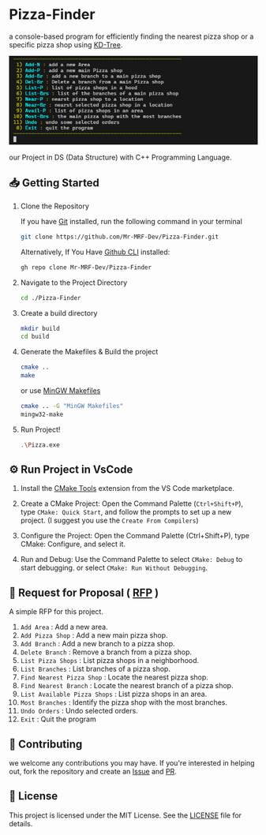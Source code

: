 # Pizza-Finder

a console-based program for efficiently finding the nearest pizza shop or a specific pizza shop using [KD-Tree](https://www.baeldung.com/cs/k-d-trees).

![Screenshot](/images/screenshot.jpg)

our Project in DS (Data Structure) with C++ Programming Language.

## 📥 Getting Started

1. Clone the Repository

    If you have [Git](https://git-scm.com/) installed, run the following command in your terminal

    ```bash
    git clone https://github.com/Mr-MRF-Dev/Pizza-Finder.git
    ```

    Alternatively, If You Have [Github CLI](https://cli.github.com/) installed:

    ```bash
    gh repo clone Mr-MRF-Dev/Pizza-Finder
    ```

2. Navigate to the Project Directory

    ```bash
    cd ./Pizza-Finder
    ```

3. Create a build directory

    ```bash
    mkdir build
    cd build
    ```

4. Generate the Makefiles & Build the project

    ```bash
    cmake ..
    make
    ```

    or use [MinGW Makefiles](https://cmake.org/cmake/help/latest/generator/MinGW%20Makefiles.html)

    ```bash
    cmake .. -G "MinGW Makefiles"
    mingw32-make
    ```

5. Run Project!

    ```bash
    .\Pizza.exe
    ```

## ⚙ Run Project in VsCode

1. Install the [CMake Tools](https://marketplace.visualstudio.com/items?itemName=ms-vscode.cmake-tools) extension from the VS Code marketplace.

2. Create a CMake Project: Open the Command Palette (`Ctrl+Shift+P`), type `CMake: Quick Start`, and follow the prompts to set up a new project. (I suggest you use the `Create From Compilers`)

3. Configure the Project: Open the Command Palette (Ctrl+Shift+P), type CMake: Configure, and select it.

4. Run and Debug: Use the Command Palette to select `CMake: Debug` to start debugging. or select `CMake: Run Without Debugging`.

## 📝 Request for Proposal ( [RFP](https://en.wikipedia.org/wiki/Request_for_proposal) )

A simple RFP for this project.

   1. `Add Area` : Add a new area.
   2. `Add Pizza Shop` : Add a new main pizza shop.
   3. `Add Branch` : Add a new branch to a pizza shop.
   4. `Delete Branch` : Remove a branch from a pizza shop.
   5. `List Pizza Shops` : List pizza shops in a neighborhood.
   6. `List Branches` : List branches of a pizza shop.
   7. `Find Nearest Pizza Shop` : Locate the nearest pizza shop.
   8. `Find Nearest Branch` : Locate the nearest branch of a pizza shop.
   9. `List Available Pizza Shops` : List pizza shops in an area.
   10. `Most Branches` : Identify the pizza shop with the most branches.
   11. `Undo Orders` : Undo selected orders.
   12. `Exit` : Quit the program

## 🤝 Contributing

we welcome any contributions you may have. If you're interested in helping out, fork the repository
and create an [Issue](https://github.com/Mr-MRF-Dev/Pizza-Finder/issues) and
[PR](https://github.com/Mr-MRF-Dev/Pizza-Finder/pulls).

## 📄 License

This project is licensed under the MIT License. See the [LICENSE](/LICENSE) file for details.
